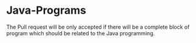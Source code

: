 # Java-Programs
The Pull request will be only accepted if there will be a complete block of program which should be related to the Java programming.
